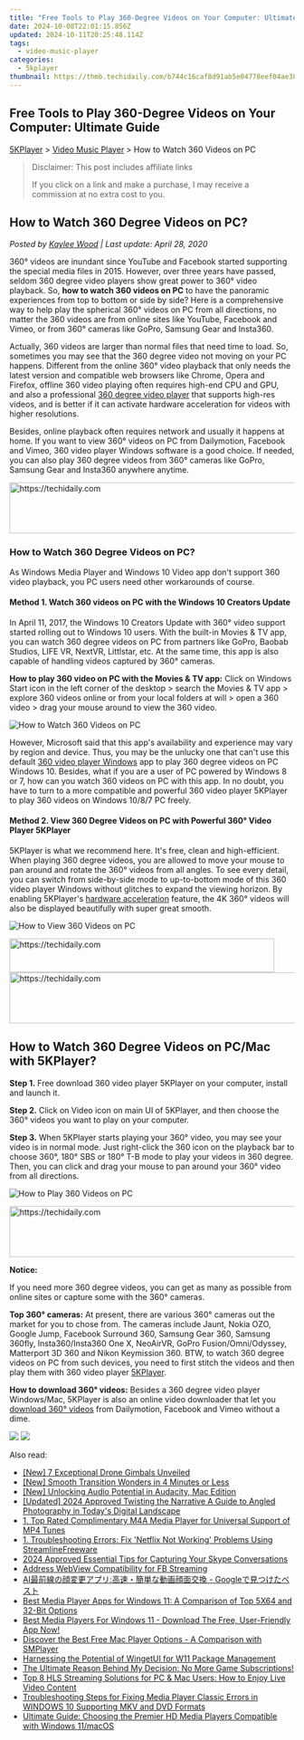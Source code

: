 ```yaml
---
title: "Free Tools to Play 360-Degree Videos on Your Computer: Ultimate Guide"
date: 2024-10-08T22:01:15.856Z
updated: 2024-10-11T20:25:48.114Z
tags:
  - video-music-player
categories:
  - 5kplayer
thumbnail: https://thmb.techidaily.com/b744c16caf8d91ab5e04778eef04ae38bd5e09c87e85e6ab4edefd7b2e2e0090.jpg
---
```


## Free Tools to Play 360-Degree Videos on Your Computer: Ultimate Guide

[5KPlayer](https://tools.techidaily.com/5kplayer/products/) \> [Video Music Player](https://tools.techidaily.com/5kplayer/video-music-player/) \> How to Watch 360 Videos on PC

>  Disclaimer: This post includes affiliate links
>
>  If you click on a link and make a purchase, I may receive a commission at no extra cost to you.
>

## How to Watch 360 Degree Videos on PC?

 _Posted by [Kaylee Wood](https://www.quora.com/profile/Amanda-Hu-21) | Last update: April 28, 2020_

360° videos are inundant since YouTube and Facebook started supporting the special media files in 2015\. However, over three years have passed, seldom 360 degree video players show great power to 360° video playback. So, **how to watch 360 videos on PC** to have the panoramic experiences from top to bottom or side by side? Here is a comprehensive way to help play the spherical 360° videos on PC from all directions, no matter the 360 videos are from online sites like YouTube, Facebook and Vimeo, or from 360° cameras like GoPro, Samsung Gear and Insta360.

Actually, 360 videos are larger than normal files that need time to load. So, sometimes you may see that the 360 degree video not moving on your PC happens. Different from the online 360° video playback that only needs the latest version and compatible web browsers like Chrome, Opera and Firefox, offline 360 video playing often requires high-end CPU and GPU, and also a professional [360 degree video player](https://tools.techidaily.com/5kplayer/video-music-player/) that supports high-res videos, and is better if it can activate hardware acceleration for videos with higher resolutions. 

Besides, online playback often requires network and usually it happens at home. If you want to view 360° videos on PC from Dailymotion, Facebook and Vimeo, 360 video player Windows software is a good choice. If needed, you can also play 360 degree videos from 360° cameras like GoPro, Samsung Gear and Insta360 anywhere anytime.

<!-- affiliate ads begin -->
<a href="https://ephamedtechinc.pxf.io/c/5597632/2137216/26400" target="_top" id="2137216">
  <img src="//a.impactradius-go.com/display-ad/26400-2137216" border="0" alt="https://techidaily.com" width="728" height="90"/>
</a>
<img height="0" width="0" src="https://ephamedtechinc.pxf.io/i/5597632/2137216/26400" style="position:absolute;visibility:hidden;" border="0" />
<!-- affiliate ads end -->

### How to Watch 360 Degree Videos on PC?

As Windows Media Player and Windows 10 Video app don't support 360 video playback, you PC users need other workarounds of course.

#### **Method 1\. Watch 360 videos on PC with the Windows 10 Creators Update**

In April 11, 2017, the Windows 10 Creators Update with 360° video support started rolling out to Windows 10 users. With the built-in Movies & TV app, you can watch 360 degree videos on PC from partners like GoPro, Baobab Studios, LIFE VR, NextVR, Littlstar, etc. At the same time, this app is also capable of handling videos captured by 360° cameras.

**How to play 360 video on PC with the Movies & TV app:** Click on Windows Start icon in the left corner of the desktop > search the Movies & TV app > explore 360 videos online or from your local folders at will > open a 360 video > drag your mouse around to view the 360 video.

![How to Watch 360 Videos on PC](https://www.5kplayer.com/video-music-player/img/how-to-watch-360-videos.jpg) 

However, Microsoft said that this app's availability and experience may vary by region and device. Thus, you may be the unlucky one that can't use this default [360 video player Windows](https://tools.techidaily.com/5kplayer/video-music-player/) app to play 360 degree videos on PC Windows 10\. Besides, what if you are a user of PC powered by Windows 8 or 7, how can you watch 360 videos on PC with this app. In no doubt, you have to turn to a more compatible and powerful 360 video player 5KPlayer to play 360 videos on Windows 10/8/7 PC freely.

#### **Method 2\. View 360 Degree Videos on PC with Powerful 360° Video Player 5KPlayer**

5KPlayer is what we recommend here. It's free, clean and high-efficient. When playing 360 degree videos, you are allowed to move your mouse to pan around and rotate the 360° videos from all angles. To see every detail, you can switch from side-by-side mode to up-to-bottom mode of this 360 video player Windows without glitches to expand the viewing horizon. By enabling 5KPlayer's [hardware acceleration](https://tools.techidaily.com/5kplayer/video-music-player/) feature, the 4K 360° videos will also be displayed beautifully with super great smooth.

![How to View 360 Videos on PC](https://www.5kplayer.com/video-music-player/../vlc/img/vlc-360-not-working-2.jpg) 

<!-- affiliate ads begin -->
<a href="https://bluettius.sjv.io/c/5597632/2139118/17108" target="_top" id="2139118">
  <img src="//a.impactradius-go.com/display-ad/17108-2139118" border="0" alt="https://techidaily.com" width="468" height="60"/>
</a>
<img height="0" width="0" src="https://bluettius.sjv.io/i/5597632/2139118/17108" style="position:absolute;visibility:hidden;" border="0" />
<!-- affiliate ads end -->

<!-- affiliate ads begin -->
<a href="https://appsumo.8odi.net/c/5597632/2087389/7443" target="_top" id="2087389">
  <img src="//a.impactradius-go.com/display-ad/7443-2087389" border="0" alt="https://techidaily.com" width="728" height="90"/>
</a>
<img height="0" width="0" src="https://appsumo.8odi.net/i/5597632/2087389/7443" style="position:absolute;visibility:hidden;" border="0" />
<!-- affiliate ads end -->

## How to Watch 360 Degree Videos on PC/Mac with 5KPlayer?

**Step 1.** Free download 360 video player 5KPlayer on your computer, install and launch it.

**Step 2.** Click on Video icon on main UI of 5KPlayer, and then choose the 360° videos you want to play on your computer.

**Step 3.** When 5KPlayer starts playing your 360° video, you may see your video is in normal mode. Just right-click the 360 icon on the playback bar to choose 360°, 180° SBS or 180° T-B mode to play your videos in 360 degree. Then, you can click and drag your mouse to pan around your 360° video from all directions.

![How to Play 360 Videos on PC](https://www.5kplayer.com/video-music-player/img/how-to-watch-360-videos-5kp.jpg) 

<!-- affiliate ads begin -->
<a href="https://appsumo.8odi.net/c/5597632/2037358/7443" target="_top" id="2037358">
  <img src="//a.impactradius-go.com/display-ad/7443-2037358" border="0" alt="https://techidaily.com" width="728" height="90"/>
</a>
<img height="0" width="0" src="https://appsumo.8odi.net/i/5597632/2037358/7443" style="position:absolute;visibility:hidden;" border="0" />
<!-- affiliate ads end -->

**Notice:** 

If you need more 360 degree videos, you can get as many as possible from online sites or capture some with the 360° cameras.

**Top 360° cameras:** At present, there are various 360° cameras out the market for you to chose from. The cameras include Jaunt, Nokia OZO, Google Jump, Facebook Surround 360, Samsung Gear 360, Samsung 360fly, Insta360/Insta360 One X, NeoAirVR, GoPro Fusion/Omni/Odyssey, Matterport 3D 360 and Nikon Keymission 360\. BTW, to watch 360 degree videos on PC from such devices, you need to first stitch the videos and then play them with 360 video player [5KPlayer](https://tools.techidaily.com/5kplayer/products/).

**How to download 360° videos:** Besides a 360 degree video player Windows/Mac, 5KPlayer is also an online video downloader that let you [download 360° videos](https://tools.techidaily.com/5kplayer/youtube-download/) from Dailymotion, Facebook and Vimeo without a dime.

[![](https://www.5kplayer.com/video-music-player/../button/freedownwhitewin.png)](https://tools.techidaily.com/5kplayer/products/) [![](https://www.5kplayer.com/video-music-player/../button/freedownbackmac.png)](https://tools.techidaily.com/5kplayer/products/)

<ins class="adsbygoogle"
     style="display:block"
     data-ad-format="autorelaxed"
     data-ad-client="ca-pub-7571918770474297"
     data-ad-slot="1223367746"></ins>

<ins class="adsbygoogle"
     style="display:block"
     data-ad-client="ca-pub-7571918770474297"
     data-ad-slot="8358498916"
     data-ad-format="auto"
     data-full-width-responsive="true"></ins>

<span class="atpl-alsoreadstyle">Also read:</span>
<div><ul>
<li><a href="https://fox-hovers.techidaily.com/new-7-exceptional-drone-gimbals-unveiled/"><u>[New] 7 Exceptional Drone Gimbals Unveiled</u></a></li>
<li><a href="https://screen-capture.techidaily.com/new-smooth-transition-wonders-in-4-minutes-or-less/"><u>[New] Smooth Transition Wonders in 4 Minutes or Less</u></a></li>
<li><a href="https://screen-capture.techidaily.com/new-unlocking-audio-potential-in-audacity-mac-edition/"><u>[New] Unlocking Audio Potential in Audacity, Mac Edition</u></a></li>
<li><a href="https://instagram-video-files.techidaily.com/updated-2024-approved-twisting-the-narrative-a-guide-to-angled-photography-in-todays-digital-landscape/"><u>[Updated] 2024 Approved Twisting the Narrative A Guide to Angled Photography in Today's Digital Landscape</u></a></li>
<li><a href="https://video-ai-editor.techidaily.com/1-top-rated-complimentary-m4a-media-player-for-universal-support-of-mp4-tunes/"><u>1. Top Rated Complimentary M4A Media Player for Universal Support of MP4 Tunes</u></a></li>
<li><a href="https://video-ai-editor.techidaily.com/1-troubleshooting-errors-fix-netflix-not-working-problems-using-streamlinefreeware/"><u>1. Troubleshooting Errors: Fix 'Netflix Not Working' Problems Using StreamlineFreeware</u></a></li>
<li><a href="https://screen-recording.techidaily.com/2024-approved-essential-tips-for-capturing-your-skype-conversations/"><u>2024 Approved Essential Tips for Capturing Your Skype Conversations</u></a></li>
<li><a href="https://facebook-video-recording.techidaily.com/address-webview-compatibility-for-fb-streaming/"><u>Address WebView Compatibility for FB Streaming</u></a></li>
<li><a href="https://vp-tips.techidaily.com/ai-google/"><u>AI最前線の顔変更アプリ:高速・簡単な動画顔面交換 - Googleで見つけたベスト</u></a></li>
<li><a href="https://video-ai-editor.techidaily.com/best-media-player-apps-for-windows-11-a-comparison-of-top-5x64-and-32-bit-options/"><u>Best Media Player Apps for Windows 11: A Comparison of Top 5X64 and 32-Bit Options</u></a></li>
<li><a href="https://video-ai-editor.techidaily.com/best-media-players-for-windows-11-download-the-free-user-friendly-app-now/"><u>Best Media Players For Windows 11 - Download The Free, User-Friendly App Now!</u></a></li>
<li><a href="https://video-ai-editor.techidaily.com/discover-the-best-free-mac-player-options-a-comparison-with-smplayer/"><u>Discover the Best Free Mac Player Options - A Comparison with SMPlayer</u></a></li>
<li><a href="https://win11-tips.techidaily.com/harnessing-the-potential-of-wingetui-for-w11-package-management/"><u>Harnessing the Potential of WingetUI for W11 Package Management</u></a></li>
<li><a href="https://buynow-tips.techidaily.com/the-ultimate-reason-behind-my-decision-no-more-game-subscriptions/"><u>The Ultimate Reason Behind My Decision: No More Game Subscriptions!</u></a></li>
<li><a href="https://video-ai-editor.techidaily.com/top-8-hls-streaming-solutions-for-pc-and-mac-users-how-to-enjoy-live-video-content/"><u>Top 8 HLS Streaming Solutions for PC & Mac Users: How to Enjoy Live Video Content</u></a></li>
<li><a href="https://video-ai-editor.techidaily.com/troubleshooting-steps-for-fixing-media-player-classic-errors-in-windows-10-supporting-mkv-and-dvd-formats/"><u>Troubleshooting Steps for Fixing Media Player Classic Errors in WINDOWS 10 Supporting MKV and DVD Formats</u></a></li>
<li><a href="https://video-ai-editor.techidaily.com/ultimate-guide-choosing-the-premier-hd-media-players-compatible-with-windows-11macos/"><u>Ultimate Guide: Choosing the Premier HD Media Players Compatible with Windows 11/macOS</u></a></li>
</ul></div>

